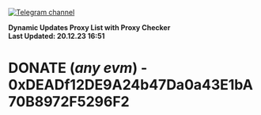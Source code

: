 [![Telegram channel](https://img.shields.io/endpoint?url=https://runkit.io/damiankrawczyk/telegram-badge/branches/master?url=https://t.me/n4z4v0d)](https://t.me/n4z4v0d) 

**Dynamic Updates Proxy List with Proxy Checker**  
**Last Updated: 20.12.23 16:51**

# DONATE (_any evm_) - 0xDEADf12DE9A24b47Da0a43E1bA70B8972F5296F2
